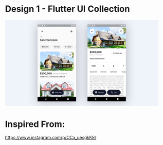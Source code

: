 # Design 1 - Flutter UI Collection

![Capture](https://raw.githubusercontent.com/aanaahitaa/CodeToInspire_RealEstateGuideApp/refs/heads/main/episode_1_design.jpg)

# Inspired From:

https://www.instagram.com/p/CCa_uesgkK8/
